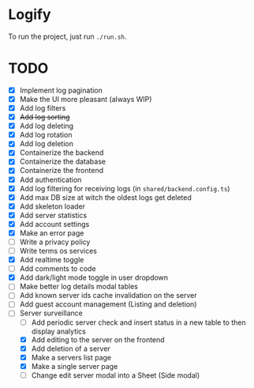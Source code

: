 # Logify

To run the project, just run `./run.sh`.

# TODO
 - [x] Implement log pagination
 - [x] Make the UI more pleasant (always WIP)
 - [x] Add log filters
 - [x] ~~Add log sorting~~
 - [x] Add log deleting
 - [x] Add log rotation
 - [x] Add log deletion
 - [x] Containerize the backend
 - [x] Containerize the database
 - [x] Containerize the frontend
 - [x] Add authentication
 - [x] Add log filtering for receiving logs (in `shared/backend.config.ts`)
 - [x] Add max DB size at witch the oldest logs get deleted
 - [x] Add skeleton loader
 - [x] Add server statistics
 - [x] Add account settings
 - [x] Make an error page
 - [ ] Write a privacy policy
 - [ ] Write terms os services
 - [x] Add realtime toggle
 - [ ] Add comments to code
 - [x] Add dark/light mode toggle in user dropdown
 - [ ] Make better log details modal tables
 - [ ] Add known server ids cache invalidation on the server
 - [ ] Add guest account management (Listing and deletion)
 - [ ] Server surveillance
   - [ ] Add periodic server check and insert status in a new table to then display analytics
   - [x] Add editing to the server on the frontend
   - [x] Add deletion of a server
   - [x] Make a servers list page
   - [x] Make a single server page
   - [ ] Change edit server modal into a Sheet (Side modal)
